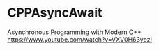 # CPPAsyncAwait
Asynchronous Programming with Modern C++ <br />
https://www.youtube.com/watch?v=VXV0H63yezI
